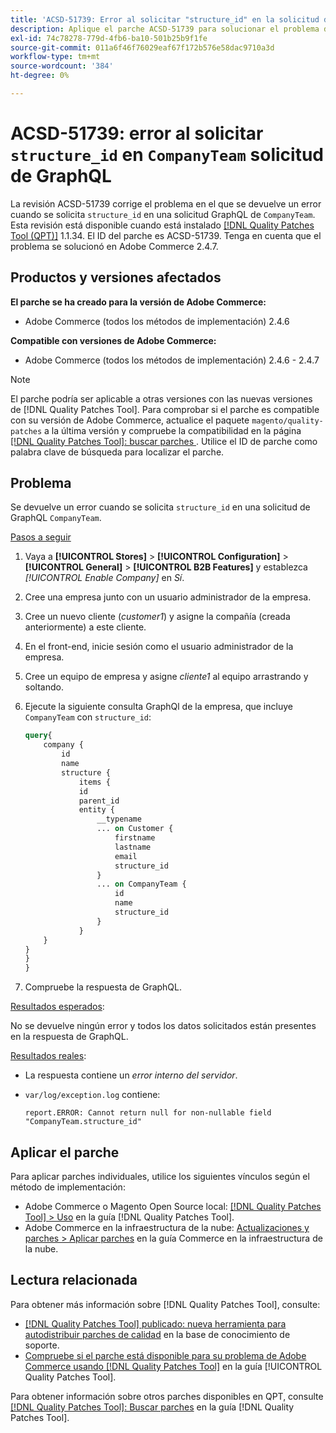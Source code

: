 ```yaml
---
title: 'ACSD-51739: Error al solicitar "structure_id" en la solicitud de GraphQL "CompanyTeam"'
description: Aplique el parche ACSD-51739 para solucionar el problema de Adobe Commerce donde se devuelve un error cuando se solicita structure_id en una solicitud de GraphQL de CompanyTeam.
exl-id: 74c78278-779d-4fb6-ba10-501b25b9f1fe
source-git-commit: 011a6f46f76029eaf67f172b576e58dac9710a3d
workflow-type: tm+mt
source-wordcount: '384'
ht-degree: 0%

---
```


# ACSD-51739: error al solicitar `structure_id` en `CompanyTeam` solicitud de GraphQL

La revisión ACSD-51739 corrige el problema en el que se devuelve un error cuando se solicita `structure_id` en una solicitud GraphQL de `CompanyTeam`. Esta revisión está disponible cuando está instalado [[!DNL Quality Patches Tool (QPT)]](https://experienceleague.adobe.com/es/docs/commerce-operations/tools/quality-patches-tool/quality-patches-tool-to-self-serve-quality-patches) 1.1.34. El ID del parche es ACSD-51739. Tenga en cuenta que el problema se solucionó en Adobe Commerce 2.4.7.

## Productos y versiones afectados

**El parche se ha creado para la versión de Adobe Commerce:**

* Adobe Commerce (todos los métodos de implementación) 2.4.6

**Compatible con versiones de Adobe Commerce:**

* Adobe Commerce (todos los métodos de implementación) 2.4.6 - 2.4.7

>[!NOTE]
>
>El parche podría ser aplicable a otras versiones con las nuevas versiones de [!DNL Quality Patches Tool]. Para comprobar si el parche es compatible con su versión de Adobe Commerce, actualice el paquete `magento/quality-patches` a la última versión y compruebe la compatibilidad en la página [[!DNL Quality Patches Tool]: buscar parches ](https://experienceleague.adobe.com/tools/commerce-quality-patches/index.html?lang=es). Utilice el ID de parche como palabra clave de búsqueda para localizar el parche.

## Problema

Se devuelve un error cuando se solicita `structure_id` en una solicitud de GraphQL `CompanyTeam`.

<u>Pasos a seguir</u>

1. Vaya a **[!UICONTROL Stores]** > **[!UICONTROL Configuration]** > **[!UICONTROL General]** > **[!UICONTROL B2B Features]** y establezca *[!UICONTROL Enable Company]* en *Sí*.
1. Cree una empresa junto con un usuario administrador de la empresa.
1. Cree un nuevo cliente (*customer1*) y asigne la compañía (creada anteriormente) a este cliente.
1. En el front-end, inicie sesión como el usuario administrador de la empresa.
1. Cree un equipo de empresa y asigne *cliente1* al equipo arrastrando y soltando.
1. Ejecute la siguiente consulta GraphQl de la empresa, que incluye `CompanyTeam` con `structure_id`:

   ```GraphQL
   query{
       company {
           id
           name
           structure {
               items {
               id
               parent_id
               entity {
                   __typename
                   ... on Customer {
                       firstname
                       lastname
                       email
                       structure_id
                   }
                   ... on CompanyTeam {
                       id
                       name
                       structure_id
                   }
               }
       }
   }
   }
   }
   ```

1. Compruebe la respuesta de GraphQL.

<u>Resultados esperados</u>:

No se devuelve ningún error y todos los datos solicitados están presentes en la respuesta de GraphQL.

<u>Resultados reales</u>:

* La respuesta contiene un *error interno del servidor*.
* `var/log/exception.log` contiene:

  ```
  report.ERROR: Cannot return null for non-nullable field "CompanyTeam.structure_id"
  ```

## Aplicar el parche

Para aplicar parches individuales, utilice los siguientes vínculos según el método de implementación:

* Adobe Commerce o Magento Open Source local: [[!DNL Quality Patches Tool] > Uso](/help/tools/quality-patches-tool/usage.md) en la guía [!DNL Quality Patches Tool].
* Adobe Commerce en la infraestructura de la nube: [Actualizaciones y parches > Aplicar parches](https://experienceleague.adobe.com/docs/commerce-cloud-service/user-guide/develop/upgrade/apply-patches.html?lang=es) en la guía Commerce en la infraestructura de la nube.

## Lectura relacionada

Para obtener más información sobre [!DNL Quality Patches Tool], consulte:

* [[!DNL Quality Patches Tool] publicado: nueva herramienta para autodistribuir parches de calidad](https://experienceleague.adobe.com/es/docs/commerce-operations/tools/quality-patches-tool/quality-patches-tool-to-self-serve-quality-patches) en la base de conocimiento de soporte.
* [Compruebe si el parche está disponible para su problema de Adobe Commerce usando [!DNL Quality Patches Tool]](/help/tools/quality-patches-tool/patches-available-in-qpt/check-patch-for-magento-issue-with-magento-quality-patches.md) en la guía [!UICONTROL Quality Patches Tool].


Para obtener información sobre otros parches disponibles en QPT, consulte [[!DNL Quality Patches Tool]: Buscar parches](https://experienceleague.adobe.com/tools/commerce-quality-patches/index.html?lang=es) en la guía [!DNL Quality Patches Tool].
